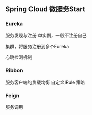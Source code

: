 ## Spring Cloud 微服务Start


### Eureka  
服务发现与注册
  单实例，一般不注册自己
  
  集群，将服务注册到多个Eureka

  心跳检测机制
  
  

### Ribbon
服务客户端的负载均衡
  自定义IRule 策略


### Feign
服务调用
  